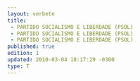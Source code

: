 ```yaml
---
layout: verbete
title:
 - PARTIDO SOCIALISMO E LIBERDADE (PSOL)
 - PARTIDO SOCIALISMO E LIBERDADE (PSOL)
 - PARTIDO SOCIALISMO E LIBERDADE (PSOL)
published: true
edition: 1  
updated: 2010-03-04 18:17:29 -0300
type: T
---
```


